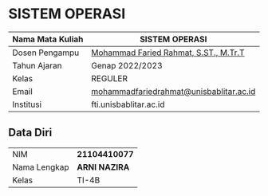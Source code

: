 # SISTEM OPERASI

| Nama Mata Kuliah  | SISTEM OPERASI |
|--|--|
| Dosen Pengampu | [Mohammad Faried Rahmat, S.ST., M.Tr.T](https://github.com/mrhmt80) |
| Tahun Ajaran | Genap 2022/2023 |
| Kelas | REGULER |
| Email | mohammadfariedrahmat@unisbablitar.ac.id |
| Institusi | fti.unisbablitar.ac.id |

## Data Diri

|  |  |
|--|--|
| NIM | **21104410077** |
| Nama Lengkap | **ARNI NAZIRA** |
| Kelas | TI-4B |
